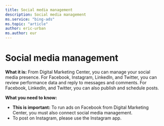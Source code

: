```yaml
---
title: Social media management
description: Social media management
ms.service: "bing-ads"
ms.topic: "article"
author: eric-urban
ms.author: eur
---
```


# Social media management

**What it is:**  From Digital Marketing Center, you can manage your social media presence. For Facebook, Instagram, LinkedIn, and Twitter, you can review performance data and reply to messages and comments. For Facebook, LinkedIn, and Twitter, you can also publish and schedule posts.

**What you need to know:**
- **This is important:**  To run ads on Facebook from Digital Marketing Center, you must also connect social media management.
- To post on Instagram, please use the Instagram app.



